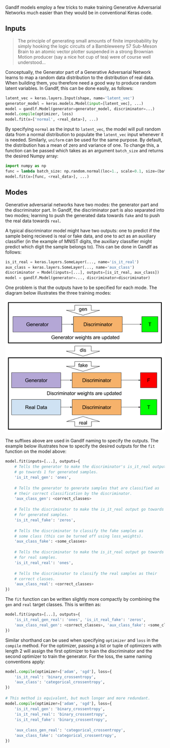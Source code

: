 Gandlf models employ a few tricks to make training Generative Adversarial Networks much easier than they would be in conventional Keras code.

## Inputs

> The principle of generating small amounts of finite improbability by simply hooking the logic circuits of a Bambleweeny 57 Sub-Meson Brain to an atomic vector plotter suspended in a strong Brownian Motion producer (say a nice hot cup of tea) were of course well understood...

Conceptually, the Generator part of a Generative Adversarial Network learns to map a random data distribution to the distribution of real data. When building them, you therefore need a good way to produce random latent variables. In Gandlf, this can be done easily, as follows:

````python
latent_vec = keras.layers.Input(shape, name='latent_vec')
generator_model = keras.models.Model(input=[latent_vec], ...)
model = gandlf.Model(generator=generator_model, discriminator=...)
model.compile(optimizer, loss)
model.fit(x=['normal', <real_data>], ...)
````

By specifying `normal` as the input to `latent_vec`, the model will pull random data from a normal distribution to populate the `latent_vec` input whenever it is needed. Similarly, `uniform` can be used for the same purpose. By default, the distribution has a mean of zero and variance of one. To change this, a function can be passed which takes as an argument `batch_size` and returns the desired Numpy array:

````python
import numpy as np
func = lambda batch_size: np.random.normal(loc=1., scale=0.1, size=(batch_size, 3, 4))
model.fit(x=[func, <real_data>], ...)
````

## Modes

Generative adversarial networks have two modes: the generator part and the discriminator part. In Gandlf, the discriminator part is also separated into two modes; learning to push the generated data towards `fake` and to push the real data towards `real`.

A typical discriminator model might have two outputs: one to predict if the sample being recieved is real or fake data, and one to act as an auxiliary classifier (in the example of MNIST digits, the auxiliary classifier might predict which digit the sample belongs to). This can be done in Gandlf as follows:

````python
is_it_real = keras.layers.SomeLayer(..., name='is_it_real')
aux_class = keras.layers.SomeLayer(..., name='aux_class')
discriminator = Model(inputs=[...], outputs=[is_it_real, aux_class])
model = gandlf.Model(generator=..., discriminator=discriminator)
````

One problem is that the outputs have to be specified for each mode. The diagram below illustrates the three training modes:

![Training Modes](resources/training_modes.png)

The suffixes above are used in Gandlf naming to specify the outputs. The example below illustrates how to specify the desired outputs for the `fit` function on the model above:

````python
model.fit(inputs=[...], outputs={
    # Tells the generator to make the discriminator's is_it_real output
    # go towards 1 for generated samples.
    'is_it_real_gen': 'ones',

    # Tells the generator to generate samples that are classified as
    # their correct classification by the discriminator.
    'aux_class_gen': <correct_classes>

    # Tells the discriminator to make the is_it_real output go towards 0
    # for generated samples.
    'is_it_real_fake': 'zeros',

    # Tells the discriminator to classify the fake samples as
    # some class (this can be turned off using loss_weights).
    'aux_class_fake': <some_classes>

    # Tells the discriminator to make the is_it_real output go towards 1
    # for real samples.
    'is_it_real_real': 'ones',

    # Tells the discriminator to classify the real samples as their
    # correct classes.
    'aux_class_real': <correct_classes>
})
````

The `fit` function can be written slightly more compactly by combining the `gen` and `real` target classes. This is written as:

````python
model.fit(inputs=[...], outputs={
    'is_it_real_gen_real': 'ones', 'is_it_real_fake': 'zeros',
    'aux_class_real_gen': <correct_classes>, 'aux_class_fake': <some_classes>,
})
````

Similar shorthand can be used when specifying `optimizer` and `loss` in the `compile` method. For the optimizer, passing a list or tuple of optimizers with length 2 will assign the first optimizer to train the discriminator and the second optimizer to train the generator. For the loss, the same naming conventions apply:

````python
model.compile(optimizer=['adam', 'sgd'], loss={
    'is_it_real': 'binary_crossentropy',
    'aux_class': 'categorical_crossentropy',
})

# This method is equivalent, but much longer and more redundant.
model.compile(optimizer=['adam', 'sgd'], loss={
    'is_it_real_gen': 'binary_crossentropy',
    'is_it_real_real': 'binary_crossentropy',
    'is_it_real_fake': 'binary_crossentropy',

    'aux_class_gen_real': 'categorical_crossentropy',
    'aux_class_fake': 'categorical_crossentropy',
})
````

